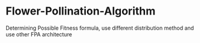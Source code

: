 # Flower-Pollination-Algorithm
Determining Possible Fitness formula, use different distribution method and use other FPA architecture
